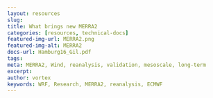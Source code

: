 ```yaml
---
layout: resources
slug:
title: What brings new MERRA2
categories: [resources, technical-docs]
featured-img-url: MERRA2.png
featured-img-alt: MERRA2
docs-url: Hamburg16_Gil.pdf
tags:
meta: MERRA2, Wind, reanalysis, validation, mesoscale, long-term
excerpt:
author: vortex
keywords: WRF, Research, MERRA2, reanalysis, ECMWF
---
```

